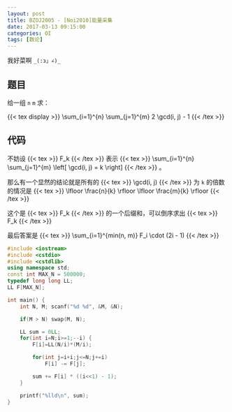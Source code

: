 ```yaml
---
layout: post
title: BZOJ2005 - [Noi2010]能量采集
date: 2017-03-13 09:15:00
categories: OI
tags: [数论]
---
```


我好菜啊 `_(:з」∠)_`

## 题目
给一组 `n` `m` 求：

{{< tex display >}} \sum_{i=1}^{n} \sum_{j=1}^{m} 2 \gcd(i, j) - 1 {{< /tex >}}

## 代码

不妨设 {{< tex >}} F_k {{< /tex >}} 表示 {{< tex >}} \sum_{i=1}^{n} \sum_{j=1}^{m} \left[ \gcd(i, j) = k \right] {{< /tex >}} 。

那么有一个显然的结论就是所有的 {{< tex >}} \gcd(i, j) {{< /tex >}} 为 `k` 的倍数的情况是 {{< tex >}} \lfloor \frac{n}{k} \rfloor \lfloor \frac{m}{k} \rfloor {{< /tex >}}

这个是 {{< tex >}} F_k {{< /tex >}} 的一个后缀和，可以倒序求出 {{< tex >}} F_k {{< /tex >}}

最后答案是 {{< tex >}} \sum_{i=1}^{min(n, m)} F_i \cdot (2i - 1) {{< /tex >}}

```cpp
#include <iostream>
#include <cstdio>
#include <cstdlib>
using namespace std;
const int MAX_N = 500000;
typedef long long LL;
LL F[MAX_N];

int main() {
    int N, M; scanf("%d %d", &M, &N);

    if(M > N) swap(M, N);

    LL sum = 0LL;
    for(int i=N;i>=1;--i) {
        F[i]=LL(N/i)*(M/i);

        for(int j=i+i;j<=N;j+=i)
            F[i] -= F[j];

        sum += F[i] * ((i<<1) - 1);
    }

    printf("%lld\n", sum);
}

```
